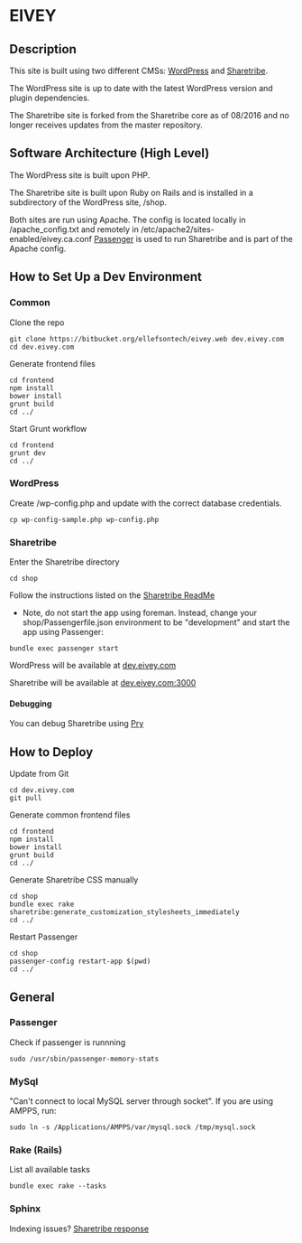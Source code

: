 # EIVEY #

## Description ##

This site is built using two different CMSs: [WordPress](https://wordpress.org/) and [Sharetribe](https://github.com/sharetribe/sharetribe).  

The WordPress site is up to date with the latest WordPress version and plugin dependencies.

The Sharetribe site is forked from the Sharetribe core as of 08/2016 and no longer receives updates from the master repository.

## Software Architecture (High Level) ##

The WordPress site is built upon PHP.

The Sharetribe site is built upon Ruby on Rails and is installed in a subdirectory of the WordPress site, /shop.

Both sites are run using Apache.  The config is located locally in /apache_config.txt and remotely in /etc/apache2/sites-enabled/eivey.ca.conf  [Passenger](https://www.phusionpassenger.com/library/) is used to run Sharetribe and is part of the Apache config.

## How to Set Up a Dev Environment ##

### Common ###

Clone the repo 

```
git clone https://bitbucket.org/ellefsontech/eivey.web dev.eivey.com
cd dev.eivey.com
```

Generate frontend files

```
cd frontend
npm install
bower install
grunt build
cd ../
```

Start Grunt workflow

```
cd frontend
grunt dev
cd ../
```

### WordPress ###

Create /wp-config.php and update with the correct database credentials.

```
cp wp-config-sample.php wp-config.php
```


### Sharetribe ###

Enter the Sharetribe directory

```
cd shop
```

Follow the instructions listed on the [Sharetribe ReadMe](https://github.com/sharetribe/sharetribe)

* Note, do not start the app using foreman.  Instead, change your shop/Passengerfile.json environment to be "development" and start the app using Passenger:

```
bundle exec passenger start
```

WordPress will be available at [dev.eivey.com](http://dev.eivey.com)

Sharetribe will be available at [dev.eivey.com:3000](http://dev.eivey.com:3000)

#### Debugging ####

You can debug Sharetribe using [Pry](http://pryrepl.org/)


## How to Deploy ##

Update from Git

```
cd dev.eivey.com
git pull
```

Generate common frontend files

```
cd frontend
npm install
bower install
grunt build
cd ../
```

Generate Sharetribe CSS manually
   
```
cd shop
bundle exec rake sharetribe:generate_customization_stylesheets_immediately
cd ../
```

Restart Passenger

```
cd shop
passenger-config restart-app $(pwd)
cd ../
```


## General ##

### Passenger ###

Check if passenger is runnning

```
sudo /usr/sbin/passenger-memory-stats
```

### MySql ###

"Can't connect to local MySQL server through socket".  If you are using AMPPS, run:

```
sudo ln -s /Applications/AMPPS/var/mysql.sock /tmp/mysql.sock
```

### Rake (Rails) ###

List all available tasks

```
bundle exec rake --tasks
```

### Sphinx ###

Indexing issues? [Sharetribe response](https://github.com/sharetribe/sharetribe/issues/2334)
